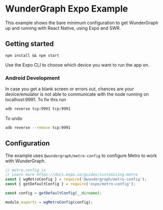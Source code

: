 # WunderGraph Expo Example

This example shows the bare minimum configuration to get WunderGraph up and running with React Native, using Expo and SWR.

## Getting started

```shell
npm install && npm start
```

Use the Expo CLI to choose which device you want to run the app on.

### Android Development

In case you get a blank screen or errors out, chances are your device/emulator is not able to communicate with the node running on localhost:9991.
To fix this run

```bash
adb reverse tcp:9991 tcp:9991
```

To undo

```bash
adb reverse --remove tcp:9991
```

## Configuration

The example uses `@wundergraph/metro-config` to configure Metro to work with WunderGraph.

```js
// metro.config.js
// Learn more https://docs.expo.io/guides/customizing-metro
const { wgMetroConfig } = require('@wundergraph/metro-config');
const { getDefaultConfig } = require('expo/metro-config');

const config = getDefaultConfig(__dirname);

module.exports = wgMetroConfig(config);
```
